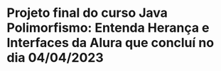 # Projeto final do curso Java Polimorfismo: Entenda Herança e Interfaces da Alura que concluí no dia 04/04/2023
